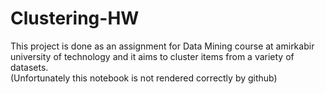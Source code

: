 # Clustering-HW
This project is done as an assignment for Data Mining course at amirkabir university of technology and it aims to cluster items from a variety of datasets.
<br>
(Unfortunately this notebook is not rendered correctly by github)
